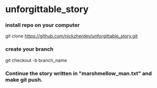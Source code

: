 # unforgittable_story

### install repo on your computer
git clone https://github.com/nickzherdev/unforgittable_story.git

### create your branch
git checkout -b branch_name

### Continue the story written in "marshmellow_man.txt" and make git push.

